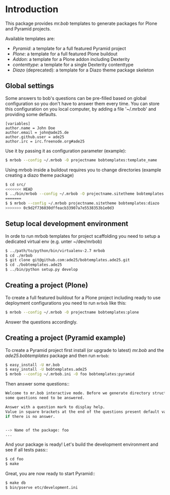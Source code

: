 # Introduction


This package provides *mr.bob* templates to generate packages for
Plone and Pyramid projects.

Available templates are:

- *Pyramid*: a template for a full featured Pyramid project
- *Plone*: a template for a full featured Plone buildout
- *Addon*: a template for a Plone addon including Dexterity
- *contenttype*: a template for a single Dexterity contenttype
- *Diazo* (deprecated): a template for a Diazo theme package skeleton


## Global settings

Some answers to bob's questions can be pre-filled based on global configuration
so you don't have to answer them every time. You can store this configuration
on you local computer, by adding a file '~/.mrbob' and providing some defaults.

```
[variables]
author.name = John Doe
author.email = john@ade25.de
author.github.user = ade25
author.irc = irc.freenode.org#ade25
```

Use it by passing it as configuration parameter (example):

```bash
$ mrbob --config ~/.mrbob -O projectname bobtemplates:template_name
```

Using mrbob inside a buildout requires you to change directories (example
creating a diazo theme package)

```bash
$ cd src/
<<<<<<< HEAD
$ ../bin/mrbob --config ~/.mrbob -O projectname.sitetheme bobtemplates:plone
=======
$ $ mrbob --config ~/.mrbob projectname.sitetheme bobtemplates:diazo
>>>>>>> 0c9d2f736030dffeacb33907a7e5538353b1e0d3
```

## Setup local development environment

In orde to run mrbob templates for project scaffolding you need to setup a 
dedicated virtual env (e.g. unter ~/dev/mrbob)

```bash
$ ../path/to/python/bin/virtualenv-2.7 mrbob
$ cd ./mrbob
$ git clone git@github.com:ade25/bobtemplates.ade25.git
$ cd ./bobtemplates.ade25
$ ../bin/python setup.py develop
```

## Creating a project (Plone)

To create a full featured buildout for a Plone project including ready to use deployment configurations you need to run `mrbob` like this:

```bash
$ mrbob --config ~/.mrbob -O projectname bobtemplates:plone
```

Answer the questions accordingly.


## Creating a project (Pyramid example)

To create a Pyramid project first install (or upgrade to latest) *mr.bob* and
the *ade25.bobtemplates* package and then run `mrbob`:

```bash
$ easy_install -U mr.bob
$ easy_install -U bobtemplates.ade25
$ mrbob --config ~/.mrbob.ini -O foo bobtemplates:pyramid
```

Then answer some questions::

```bash
Welcome to mr.bob interactive mode. Before we generate directory structure,
some questions need to be answered.

Answer with a question mark to display help.
Value in square brackets at the end of the questions present default value
if there is no answer.


--> Name of the package: foo
...
```

And your package is ready! Let's build the development environment and see
if all tests pass::

```bash
$ cd foo
$ make
```

Great, you are now ready to start Pyramid::

```bash
$ make db
$ bin/pserve etc/development.ini
```
